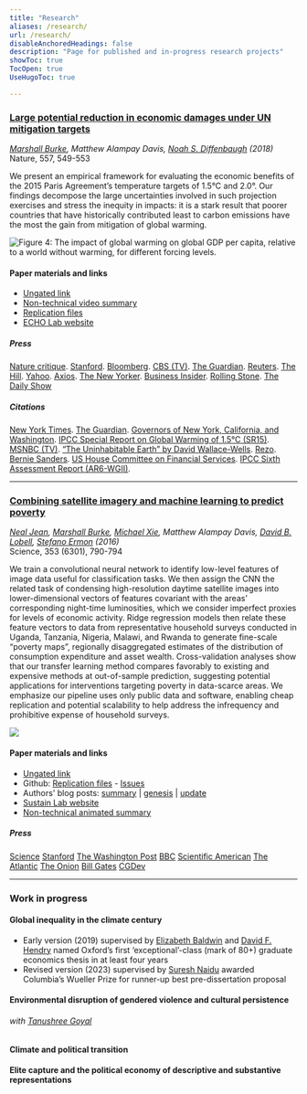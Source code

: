 ```yaml
---
title: "Research"
aliases: /research/
url: /research/
disableAnchoredHeadings: false
description: "Page for published and in-progress research projects"
showToc: true
TocOpen: true
UseHugoToc: true

---
```


### [Large potential reduction in economic damages under UN mitigation targets](https://doi.org/10.1038/s41586-018-0071-9)

*[Marshall Burke](https://web.stanford.edu/~mburke/), Matthew Alampay Davis, [Noah S. Diffenbaugh](https://profiles.stanford.edu/noah-diffenbaugh) (2018)*  
Nature, 557, 549-553

We present an empirical framework for evaluating the economic benefits of the 2015 Paris Agreement’s temperature targets of 1.5°C and 2.0°. Our findings decompose the large uncertainties involved in such projection exercises and stress the inequity in impacts: it is a stark result that poorer countries that have historically contributed least to carbon emissions have the most the gain from mitigation of global warming.

![Figure 4: The impact of global warming on global GDP per capita, relative to a world without warming, for different forcing levels.](https://media.springernature.com/full/springer-static/image/art%3A10.1038%2Fs41586-018-0071-9/MediaObjects/41586_2018_71_Fig4_HTML.jpg)

#### Paper materials and links

+ [Ungated link](/papers/BurkeDavisDiffenbaugh2018.pdf)
+ [Non-technical video summary](http://www.youtube.com/watch?v=DafZSeIGLNE)
+ [Replication files](https://github.com/wmadavis/BDD2018)
+ [ECHO Lab website](https://www.stanfordecholab.com/)

##### Press

[Nature critique](https://www.nature.com/articles/d41586-018-05198-7). [Stanford](https://news.stanford.edu/2018/05/23/reducing-emissions-save-trillions/). [Bloomberg](https://www.bna.com/money-fewer-woes-n57982093114/). [CBS (TV)](https://www.youtube.com/watch?v=29c7dTBEdcA). [The Guardian](https://www.theguardian.com/environment/2018/may/23/hitting-toughest-climate-target-will-save-world-30tn-in-damages-analysis-shows). [Reuters](https://www.weforum.org/agenda/2018/05/strict-curbs-on-global-warming-would-buoy-world-economy). [The Hill](https://thehill.com/opinion/energy-environment/389550-paris-agreement-goals-could-save-trillions-in-avoided-climate). [Yahoo](https://www.yahoo.com/news/fighting-climate-change-could-save-172228421.html). [Axios](https://www.axios.com/climate-change-paris-agreement-economic-costs-gdp-127aea31-085a-487d-b8b8-b1e7a2befcca.html). [The New Yorker](https://www.newyorker.com/news/news-desk/the-false-choice-between-economic-growth-and-combatting-climate-change). [Business Insider](https://www.businessinsider.com/climate-change-capitalism-economic-threat-worse-than-depression-2019-2?r=US&IR=T). [Rolling Stone](https://www.rollingstone.com/politics/politics-news/why-the-green-new-deal-is-cheap-actually-965794/). [The Daily Show](https://www.youtube.com/watch?v=40JS3W4um7o)

##### Citations

[New York Times](https://www.nytimes.com/2018/10/15/climate/trump-climate-change-fact-check.html?smid=tw-nytimes&smtyp=cur). [The Guardian](https://www.theguardian.com/us-news/2018/oct/15/fact-check-donald-trumps-claims-versus-climate-science). [Governors of New York, California, and Washington](https://www.usatoday.com/story/opinion/2018/06/01/climate-change-work-continues-trumps-paris-retreat-governors-column/661059002/). [IPCC Special Report on Global Warming of 1.5°C (SR15)](https://www.ipcc.ch/sr15/chapter/chapter-3/). [MSNBC (TV)](https://www.msnbc.com/morning-joe/watch/-we-are-entering-into-an-unprecedented-climate-1445411907673?fbclid=IwAR1pVWunxrM0UWURQKo06aSEMqZPFG6dZ_PZS4VDxbbn7u2cONwY_OaT5MY). [“The Uninhabitable Earth” by David Wallace-Wells](https://www.penguinrandomhouse.com/books/586541/the-uninhabitable-earth-by-david-wallace-wells/). [Rezo](https://www.nytimes.com/2019/05/25/world/europe/rezo-cdu-youtube-germany.html). [Bernie Sanders](https://berniesanders.com/issues/the-green-new-deal/). [US House Committee on Financial Services](https://financialservices.house.gov/calendar/eventsingle.aspx?EventID=404231#Wbcast03222017). [IPCC Sixth Assessment Report (AR6-WGII)](https://www.ipcc.ch/report/ar6/wg2/).

---

### [Combining satellite imagery and machine learning to predict poverty](https://doi.org/10.1126/science.aaf7894)

*[Neal Jean](https://nealjean.com/), [Marshall Burke](https://web.stanford.edu/~mburke/), [Michael Xie](https://cs.stanford.edu/~eix/), Matthew Alampay Davis, [David B. Lobell](https://fse.fsi.stanford.edu/people/david_lobell), [Stefano Ermon](https://cs.stanford.edu/~ermon/) (2016)*  
Science, 353 (6301), 790-794

We train a convolutional neural network to identify low-level features of image data useful for classification tasks. We then assign the CNN the related task of condensing high-resolution daytime satellite images into lower-dimensional vectors of features covariant with the areas’ corresponding night-time luminosities, which we consider imperfect proxies for levels of economic activity. Ridge regression models then relate these feature vectors to data from representative household surveys conducted in Uganda, Tanzania, Nigeria, Malawi, and Rwanda to generate fine-scale “poverty maps”, regionally disaggregated estimates of the distribution of consumption expenditure and asset wealth. Cross-validation analyses show that our transfer learning method compares favorably to existing and expensive methods at out-of-sample prediction, suggesting potential applications for interventions targeting poverty in data-scarce areas. We emphasize our pipeline uses only public data and software, enabling cheap replication and potential scalability to help address the infrequency and prohibitive expense of household surveys.

![](/papers/PovertyMap.png)

#### Paper materials and links

+ [Ungated link](/papers/JeanEtAl2016.pdf)
+ Github: [Replication files](https://github.com/nealjean/predicting-poverty) - [Issues](https://github.com/nealjean/predicting-poverty/issues?q=is%3Aissue+is%3Aclosed)
+ Authors' blog posts: [summary](http://www.g-feed.com/2016/08/economics-from-space.html) | [genesis](http://www.g-feed.com/2016/08/risk-aversion-in-science.html) | [update](http://www.g-feed.com/2017/02/targeting-poverty-with-satellites.html)
+ [Sustain Lab website](http://sustain.stanford.edu/predicting-poverty)
+ [Non-technical animated summary](http://www.youtube.com/watch?v=DafZSeIGLNE)

##### Press

[Science](http://science.sciencemag.org/content/353/6301/753)    [Stanford](https://news.stanford.edu/2016/08/18/combining-satellite-data-machine-learning-to-map-poverty/)    [The Washington Post](https://www.washingtonpost.com/news/wonk/wp/2016/08/24/how-satellite-images-are-helping-find-the-worlds-hidden-poor/?noredirect=on&utm_term=.ad5ca2f277da)    [BBC](https://www.bbc.co.uk/news/science-environment-37122748)    [Scientific American](https://www.scientificamerican.com/article/2016-world-changing-ideas/)    [The Atlantic](https://www.theatlantic.com/technology/archive/2016/08/can-satellites-learn-to-see-poverty/497153/)    [The Onion](https://www.theonion.com/satellite-images-could-predict-poverty-1819563263)    [Bill Gates](https://twitter.com/BillGates/status/773188644014350336)    [CGDev](https://www.cgdev.org/blog/can-we-measure-poverty-outer-space)

---

### Work in progress

#### Global inequality in the climate century

+ Early version (2019) supervised by [Elizabeth Baldwin](http://elizabeth-baldwin.me.uk/) and [David F. Hendry](https://www.nuffield.ox.ac.uk/people/profiles/david-hendry/) named Oxford’s first ‘exceptional’-class (mark of 80+) graduate economics thesis in at least four years
+ Revised version (2023) supervised by [Suresh Naidu](https://sites.santafe.edu/~snaidu/) awarded Columbia’s Wueller Prize for runner-up best pre-dissertation proposal

#### Environmental disruption of gendered violence and cultural persistence

###### with [Tanushree Goyal](https://www.tanushreegoyal.com/)

#### Climate and political transition

#### Elite capture and the political economy of descriptive and substantive representations